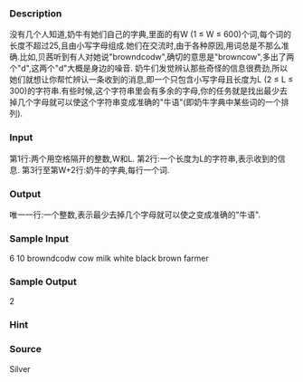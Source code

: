 
### Description
没有几个人知道,奶牛有她们自己的字典,里面的有W (1 ≤ W ≤ 600)个词,每个词的长度不超过25,且由小写字母组成.她们在交流时,由于各种原因,用词总是不那么准确.比如,贝茜听到有人对她说"browndcodw",确切的意思是"browncow",多出了两个"d",这两个"d"大概是身边的噪音. 奶牛们发觉辨认那些奇怪的信息很费劲,所以她们就想让你帮忙辨认一条收到的消息,即一个只包含小写字母且长度为L (2 ≤ L ≤ 300)的字符串.有些时候,这个字符串里会有多余的字母,你的任务就是找出最少去掉几个字母就可以使这个字符串变成准确的"牛语"(即奶牛字典中某些词的一个排列). 
### Input
第1行:两个用空格隔开的整数,W和L. 
第2行:一个长度为L的字符串,表示收到的信息. 第3行至第W+2行:奶牛的字典,每行一个词.
### Output
唯一一行:一个整数,表示最少去掉几个字母就可以使之变成准确的"牛语". 

### Sample Input
6 10
browndcodw
cow
milk
white
black
brown
farmer


### Sample Output
2

### Hint

### Source
Silver